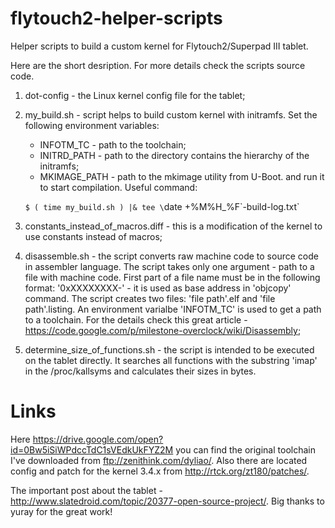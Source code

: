 # flytouch2-helper-scripts
Helper scripts to build a custom kernel for Flytouch2/Superpad III tablet.

Here are the short desription. For more details check the scripts source code.

1. dot-config - the Linux kernel config file for the tablet;
1. my\_build.sh - script helps to build custom kernel with
    initramfs. Set the following environment variables:
    * INFOTM\_TC - path to the toolchain;
    * INITRD\_PATH - path to the directory contains the hierarchy
        of the initramfs;
    * MKIMAGE\_PATH - path to the mkimage utility from U-Boot.
    and run it to start compilation. Useful command:

    `$ ( time my_build.sh ) |& tee \`date +%M%H\_%F\`-build-log.txt`
1. constants\_instead\_of\_macros.diff - this is a modification
    of the kernel to use constants instead of macros;
1. disassemble.sh - the script converts raw machine code to source
    code in assembler language. The script takes only one argument -
    path to a file with machine code. First part of a file name
    must be in the following format: '0xXXXXXXXX-' - it is used
    as base address in 'objcopy' command. The script creates
    two files: 'file path'.elf and 'file path'.listing.
    An environment varialbe 'INFOTM_TC' is used to get a path
    to a toolchain.
    For the details check this great article - https://code.google.com/p/milestone-overclock/wiki/Disassembly;
1. determine\_size\_of\_functions.sh - the script is intended to
    be executed on the tablet directly. It searches all functions
    with the substring 'imap' in the /proc/kallsyms and
    calculates their sizes in bytes.

# Links
Here https://drive.google.com/open?id=0Bw5iSiWPdccTdC1sVEdkUkFYZ2M
you can find the original toolchain I've downloaded from ftp://zenithink.com/dyliao/.
Also there are located config and patch for the kernel 3.4.x from
http://rtck.org/zt180/patches/.

The important post about the tablet - http://www.slatedroid.com/topic/20377-open-source-project/.
Big thanks to yuray for the great work!
